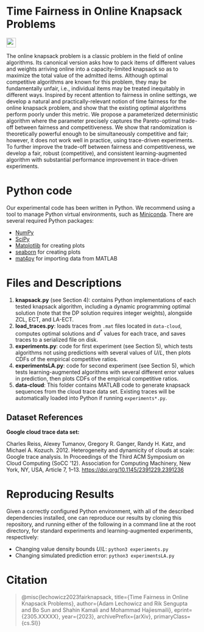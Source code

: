 # Time Fairness in Online Knapsack Problems

[<img src="https://img.shields.io/badge/Full%20Paper-2305.13293-B31B1B.svg?style=flat-square&logo=arxiv" height="25">](https://arxiv.org/abs/2305.13293)

The online knapsack problem is a classic problem in the field of online algorithms. Its canonical version asks how to pack items of different values and weights arriving online into a capacity-limited knapsack so as to maximize the total value of the admitted items. Although optimal competitive algorithms are known for this problem, they may be fundamentally unfair, i.e., individual items may be treated inequitably in different ways. Inspired by recent attention to fairness in online settings, we develop a natural and practically-relevant notion of time fairness for the online knapsack problem, and show that the existing optimal algorithms perform poorly under this metric. We propose a parameterized deterministic algorithm where the parameter precisely captures the Pareto-optimal trade-off between fairness and competitiveness. We show that randomization is theoretically powerful enough to be simultaneously competitive and fair; however, it does not work well in practice, using trace-driven experiments. To further improve the trade-off between fairness and competitiveness, we develop a fair, robust (competitive), and consistent learning-augmented algorithm with substantial performance improvement in trace-driven experiments.

# Python code 

Our experimental code has been written in Python.  We recommend using a tool to manage Python virtual environments, such as [Miniconda](https://docs.conda.io/en/latest/miniconda.html).  There are several required Python packages:
- [NumPy](https://numpy.org)
- [SciPy](https://scipy.org)
- [Matplotlib](https://matplotlib.org) for creating plots 
- [seaborn](https://seaborn.pydata.org) for creating plots 
- [mat4py](https://pypi.org/project/mat4py/) for importing data from MATLAB 

# Files and Descriptions

1. **knapsack.py** (see Section 4): contains Python implementations of each tested knapsack algorithm, including a dynamic programming optimal solution (note that the DP solution requires integer weights), alongside $\mathsf{ZCL}$, $\mathsf{ECT}$, and $\mathsf{LA\text{-}ECT}$.
2. **load_traces.py**: loads traces from ``.mat`` files located in ``data-cloud``, computes optimal solutions and $d^*$ values for each trace, and saves traces to a serialized file on disk.
3. **experiments.py**: code for first experiment (see Section 5), which tests algorithms not using predictions with several values of $U/L$, then plots CDFs of the empirical competitive ratios.
4. **experimentsLA.py**: code for second experiment (see Section 5), which tests learning-augmented algorithms with several different error values in prediction, then plots CDFs of the empirical competitive ratios.
5. **data-cloud**: This folder contains MATLAB code to generate knapsack sequences from the cloud trace data set.  Existing traces will be automatically loaded into Python if running ``experiments*.py``.

## Dataset References

**Google cloud trace data set:**

Charles Reiss, Alexey Tumanov, Gregory R. Ganger, Randy H. Katz, and Michael A. Kozuch. 2012. Heterogeneity and dynamicity of clouds at scale: Google trace analysis. In Proceedings of the Third ACM Symposium on Cloud Computing (SoCC '12). Association for Computing Machinery, New York, NY, USA, Article 7, 1–13. https://doi.org/10.1145/2391229.2391236

# Reproducing Results

Given a correctly configured Python environment, with all of the described dependencies installed, one can reproduce our results by cloning this repository, and running either of the following in a command line at the root directory, for standard experiments and learning-augmented experiments, respectively:

- Changing value density bounds $U/L$: `` python3 experiments.py ``
- Changing simulated prediction error: `` python3 experimentsLA.py ``


# Citation

> @misc{lechowicz2023fairknapsack, 
> title={Time Fairness in Online Knapsack Problems},
> author={Adam Lechowicz and Rik Sengupta and Bo Sun and Shahin Kamali and Mohammad Hajiesmaili},
> eprint={2305.XXXXX},
> year={2023},
> archivePrefix={arXiv},
> primaryClass={cs.SI}}
